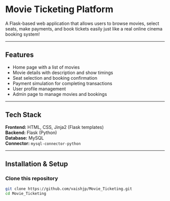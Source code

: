 #  Movie Ticketing Platform

A Flask-based web application that allows users to browse movies, select seats, make payments, and book tickets easily  just like a real online cinema booking system!   

---

##  Features
-  Home page with a list of movies  
-  Movie details with description and show timings  
-  Seat selection and booking confirmation  
-  Payment simulation for completing transactions  
-  User profile management  
-  Admin page to manage movies and bookings  

---

##  Tech Stack
**Frontend:** HTML, CSS, Jinja2 (Flask templates)  
**Backend:** Flask (Python)  
**Database:** MySQL  
**Connector:** `mysql-connector-python`

---

## Installation & Setup

### Clone this repository
```bash
git clone https://github.com/vaishjp/Movie_Ticketing.git
cd Movie_Ticketing
